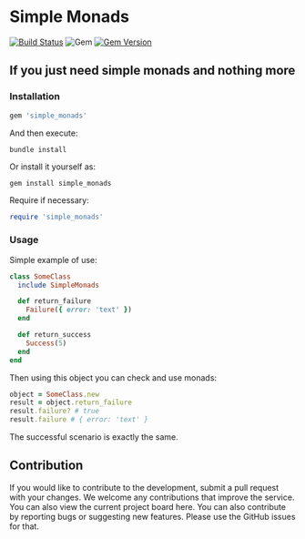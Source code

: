 # Simple Monads

[![Build Status](https://github.com/leonovk/simple_monads/actions/workflows/ruby.yml/badge.svg)](https://github.com/leonovk/simple_monads/actions/workflows/ruby.yml) ![Gem](https://img.shields.io/gem/dt/simple_monads) [![Gem Version](https://badge.fury.io/rb/simple_monads.svg)](https://badge.fury.io/rb/simple_monads)

## If you just need simple monads and nothing more

### Installation

```ruby
gem 'simple_monads'
```

And then execute:

```bundle install```

Or install it yourself as:

```gem install simple_monads```

Require if necessary:

```ruby
require 'simple_monads'
```

### Usage

Simple example of use:

```ruby
class SomeClass
  include SimpleMonads

  def return_failure
    Failure({ error: 'text' })
  end

  def return_success
    Success(5)
  end
end
```

Then using this object you can check and use monads:

```ruby
object = SomeClass.new
result = object.return_failure
result.failure? # true
result.failure # { error: 'text' }
```

The successful scenario is exactly the same.

## Contribution

If you would like to contribute to the development, submit a pull request with your changes. We welcome any contributions that improve the service. You can also view the current project board here.  You can also contribute by reporting bugs or suggesting new features. Please use the GitHub issues for that.
